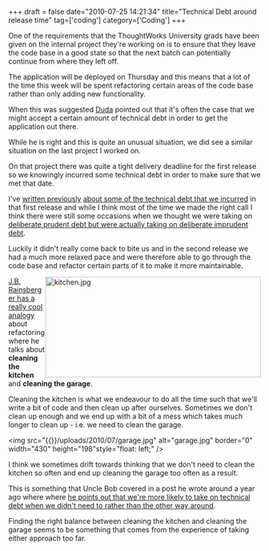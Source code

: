 +++
draft = false
date="2010-07-25 14:21:34"
title="Technical Debt around release time"
tag=['coding']
category=['Coding']
+++

One of the requirements that the ThoughtWorks University grads have been given on the internal project they're working on is to ensure that they leave the code base in a good state so that the next batch can potentially continue from where they left off.

The application will be deployed on Thursday and this means that a lot of the time  this week will be spent refactoring certain areas of the code base rather than only adding new functionality.

When this was suggested <a href="http://dudadornelles.wordpress.com/">Duda</a> pointed out that it's often the case that we might accept a certain amount of technical debt in order to get the application out there.

While he is right and this is quite an unusual situation, we did see a similar situation on the last project I worked on.

On that project there was quite a tight delivery deadline for the first release so we knowingly incurred some technical debt in order to make sure that we met that date.

I've <a href="http://www.markhneedham.com/blog/2010/06/20/coding-controlled-technical-debt/">written previously</a> <a href="http://www.markhneedham.com/blog/2010/07/11/a-new-found-respect-for-acceptance-tests/">about some of the technical debt that we incurred</a> in that first release and while I think most of the time we made the right call I think there were still some occasions when we thought we were taking on <a href="http://martinfowler.com/bliki/TechnicalDebtQuadrant.html">deliberate prudent debt but were actually taking on deliberate imprudent debt</a>.

Luckily it didn't really come back to bite us and in the second release we had a much more relaxed pace and were therefore able to go through the code base and refactor certain parts of it to make it more maintainable.

<img src="{{<siteurl>}}/uploads/2010/07/kitchen1.jpg" alt="kitchen.jpg" border="0" width="430" height="200" style="float:right" />

<a href="http://tech.groups.yahoo.com/group/testdrivendevelopment/message/33121">J.B. Rainsberger has a really cool analogy</a> about refactoring where he talks about <strong>cleaning the kitchen</strong> and <strong>cleaning the garage</strong>.

Cleaning the kitchen is what we endeavour to do all the time such that we'll write a bit of code and then clean up after ourselves. Sometimes we don't clean up enough and we end up with a bit of a mess which takes much longer to clean up - i.e. we need to clean the garage.

<img src="{{<siteurl>}}/uploads/2010/07/garage.jpg" alt="garage.jpg" border="0" width="430" height="198"style="float: left;" />

I think we sometimes drift towards thinking that we don't need to clean the kitchen so often and end up cleaning the garage too often as a result.



This is something that Uncle Bob covered in a post he wrote around a year ago where where <a href="http://blog.objectmentor.com/articles/2009/10/15/we-must-ship-now-and-deal-with-consequences">he points out that we're more likely to take on technical debt when we didn't need to rather than the other way around</a>.

Finding the right balance between cleaning the kitchen and cleaning the garage seems to be something that comes from the experience of taking either approach too far.
